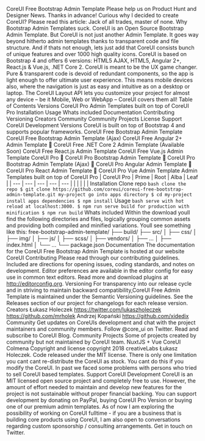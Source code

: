 CoreUI Free Bootstrap Admin Template Please help us on Product Hunt and Designer News. Thanks in advance! Curious why I decided to create CoreUI? Please read this article: Jack of all trades, master of none. Why Bootstrap Admin Templates suck. CoreUI is an Open Source Bootstrap Admin Template. But CoreUI is not just another Admin Template. It goes way beyond hitherto admin templates thanks to transparent code and file structure. And if thats not enough, lets just add that CoreUI consists bunch of unique features and over 1000 high quality icons. CoreUI is based on Bootstrap 4 and offers 6 versions: HTML5 AJAX, HTML5, Angular 2+, React.js & Vue.js, .NET Core 2. CoreUI is meant to be the UX game changer. Pure & transparent code is devoid of redundant components, so the app is light enough to offer ultimate user experience. This means mobile devices also, where the navigation is just as easy and intuitive as on a desktop or laptop. The CoreUI Layout API lets you customize your project for almost any device – be it Mobile, Web or WebApp – CoreUI covers them all! Table of Contents Versions CoreUI Pro Admin Templates built on top of CoreUI Pro Installation Usage Whats included Documentation Contributing Versioning Creators Community Community Projects License Support CoreUI Development Versions CoreUI is built on top of Bootstrap 4 and supports popular frameworks. CoreUI Free Bootstrap Admin Template CoreUI Free Bootstrap Admin Template (Ajax) CoreUI Free Angular 2+ Admin Template 🚧 CoreUI Free .NET Core 2 Admin Template (Available Soon) CoreUI Free React.js Admin Template CoreUI Free Vue.js Admin Template CoreUI Pro 💪 CoreUI Pro Bootstrap Admin Template 💪 CoreUI Pro Bootstrap Admin Template (Ajax) 💪 CoreUI Pro Angular Admin Template 💪 CoreUI Pro React Admin Template 💪 CoreUI Pro Vue Admin Template Admin Templates built on top of CoreUI Pro | CoreUI Pro | Prime | Root | Alba | Leaf | | --- | --- | --- | --- | --- | | | | | | Installation Clone repo ``` bash clone the repo $ git clone https://github.com/coreui/coreui-free-bootstrap-admin-template.git my-project go into apps directory $ cd my-project install apps dependencies $ npm install ``` Usage ``` bash serve with hot reload at localhost:3000. $ npm run serve build for production with minification $ npm run build ``` Whats included Within the download youll find the following directories and files, logically grouping common assets and providing both compiled and minified variations. Youll see something like this: free-bootstrap-admin-template/ ├── build/ ├── src/ │ ├── css/ │ ├── img/ │ ├── js/ │ ├── scss/ │ ├── vendors/ │ ├── ... │ ├── index.html │ └── ... └── package.json Documentation The documentation for the CoreUI Free Bootstrap Admin Template is hosted at our website CoreUI Contributing Please read through our contributing guidelines. Included are directions for opening issues, coding standards, and notes on development. Editor preferences are available in the editor config for easy use in common text editors. Read more and download plugins at http://editorconfig.org. Versioning For transparency into our release cycle and in striving to maintain backward compatibility,CoreUI Free Admin Template is maintained under the Semantic Versioning guidelines. See the Releases section of our project for changelogs for each release version. Creators Łukasz Holeczek https://twitter.com/lukaszholeczek https://github.com/mrholek Andrzej Kopański https://github.com/xidedix Community Get updates on CoreUIs development and chat with the project maintainers and community members. Follow @core_ui on Twitter. Read and subscribe to CoreUI Blog. Community Projects Some of projects created by community but not maintained by CoreUI team. NuxtJS + Vue CoreUI Colmena Copyright and license copyright 2018 creativeLabs Łukasz Holeczek. Code released under the MIT license. There is only one limitation you cant cant re-distribute the CoreUI as stock. You cant do this if you modify the CoreUI. In past we faced some problems with persons who tried to sell CoreUI based templates. Support CoreUI Development CoreUI is an MIT licensed open source project and completely free to use. However, the amount of effort needed to maintain and develop new features for the project is not sustainable without proper financial backing. You can support development by donating on PayPal, buying CoreUI Pro Version or buying one of our premium admin templates. As of now I am exploring the possibility of working on CoreUI fulltime - if you are a business that is building core products using CoreUI, I am also open to conversations regarding custom sponsorship / consulting arrangements. Get in touch on Twitter.